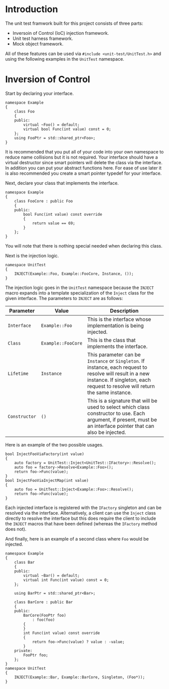 # Introduction

The unit test framwork built for this project consists of three parts:

* Inversoin of Control (IoC) injection framework.
* Unit test harness framework.
* Mock object framework.

All of these features can be used via `#include <unit-test/UnitTest.h>` and using
the following examples in the `UnitTest` namespace.

# Inversion of Control

Start by declaring your interface.

```
namespace Example
{
	class Foo
	{
	public:
		virtual ~Foo() = default;
		virtual bool Func(int value) const = 0;
	};
	using FooPtr = std::shared_ptr<Foo>;
}
```

It is recommended that you put all of your code into your own namespace to
reduce name collisions but it is not required. Your interface should have
a virtual destructor since smart pointers will delete the class via the
interface. In addition you can put your abstract functions here. For ease
of use later it is also recommended you create a smart pointer typedef for
your interface.

Next, declare your class that implements the interface.

```
namespace Example
{
	class FooCore : public Foo
	{
	public:
		bool Func(int value) const override
		{
			return value == 69;
		}
	};
}
```

You will note that there is nothing special needed when declaring this class.

Next is the injection logic.

```
namespace UnitTest
{
	INJECT(Example::Foo, Example::FooCore, Instance, ());
}
```

The injection logic goes in the `UnitTest` namespace because the `INJECT` macro
expands into a template specialization of the `Inject` class for the given interface.
The parameters to `INJECT` are as follows:

Parameter | Value | Description
--------- | ----- | -----------
`Interface`	| `Example::Foo` | This is the interface whose implementation is being injected.
`Class` | `Example::FooCore` | This is the class that implements the interface.
`Lifetime` | `Instance` | This parameter can be `Instance` or `Singleton`. If instance, each request to resolve will result in a new instance. If singleton, each request to resolve will return the same instance.
`Constructor` | `()` | This is a signature that will be used to select which class constructor to use. Each argument, if present, must be an interface pointer that can also be injected.

Here is an example of the two possible usages.

```
bool InjectFooViaFactory(int value)
{
	auto factory = UnitTest::Inject<UnitTest::IFactory>::Resolve();
	auto foo = factory->Resolve<Example::Foo>();
	return foo->Func(value);
}
bool InjectFooViaInjectMap(int value)
{
	auto foo = UnitTest::Inject<Example::Foo>::Resolve();
	return foo->Func(value);
}
```

Each injected interface is registered with the `IFactory` singleton and can be resolved
via the interface. Alternatively, a client can use the `Inject` class directly to resolve
the interface but this does require the client to include the `INJECT` macros that have
been defined (whereas the `IFactory` method does not).

And finally, here is an example of a second class where `Foo` would be injected.

```
namespace Example
{
	class Bar
	{
	public:
		virtual ~Bar() = default;
		virtual int Func(int value) const = 0;
	};

	using BarPtr = std::shared_ptr<Bar>;

	class BarCore : public Bar
	{
	public:
		BarCore(FooPtr foo)
			: foo(foo)
		{
		}
		int Func(int value) const override
		{
			return foo->Func(value) ? value : -value;
		}
	private:
		FooPtr foo;
	};
}
namespace UnitTest
{
	INJECT(Example::Bar, Example::BarCore, Singleton, (Foo*));
}
```
